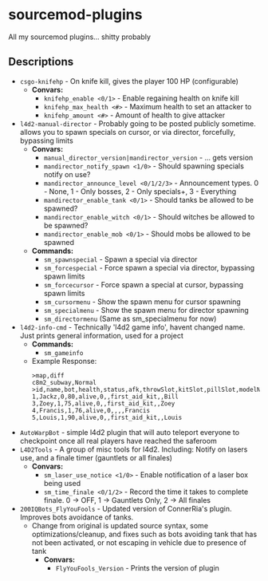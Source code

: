 # sourcemod-plugins
All my sourcemod plugins... shitty probably


## Descriptions
* `csgo-knifehp` - On knife kill, gives the player 100 HP (configurable)
    * **Convars:**
      * `knifehp_enable <0/1>` - Enable regaining health on knife kill
      * `knifehp_max_health <#>` - Maximum health to set an attacker to
      * `knifehp_amount <#>` - Amount of health to give attacker
* `l4d2-manual-director` - Probably going to be posted publicly sometime. allows you to spawn specials on cursor, or via director, forcefully, bypassing limits
    * **Convars:**
      * `manual_director_version|mandirector_version` - ... gets version
      * `mandirector_notify_spawn <1/0>` - Should spawning specials notify on use?
      * `mandirector_announce_level <0/1/2/3>` - Announcement types. 0 - None, 1 - Only bosses, 2 - Only specials+, 3 - Everything
      * `mandirector_enable_tank <0/1>` - Should tanks be allowed to be spawned?
      * `mandirector_enable_witch <0/1>` - Should witches be allowed to be spawned?
      * `mandirector_enable_mob <0/1>` - Should mobs be allowed to be spawned
    * **Commands:**
      * `sm_spawnspecial` - Spawn a special via director
      * `sm_forcespecial` - Force spawn a special via director, bypassing spawn limits
      * `sm_forcecursor` - Force spawn a special at cursor, bypassing spawn limits
      * `sm_cursormenu` - Show the spawn menu for cursor spawning
      * `sm_specialmenu` - Show the spawn menu for director spawning
      * `sm_directormenu` (Same as sm_specialmenu for now)
* `l4d2-info-cmd` - Technically 'l4d2 game info', havent changed name. Just prints general information, used for a project
  * **Commands:**
    * `sm_gameinfo`
  * Example Response:
    ```
    >map,diff
    c8m2_subway,Normal
    >id,name,bot,health,status,afk,throwSlot,kitSlot,pillSlot,modelName
    1,Jackz,0,80,alive,0,,first_aid_kit,,Bill
    3,Zoey,1,75,alive,0,,first_aid_kit,,Zoey
    4,Francis,1,76,alive,0,,,,Francis
    5,Louis,1,90,alive,0,,first_aid_kit,,Louis
    ```
* `AutoWarpBot` - simple l4d2 plugin that will auto teleport everyone to checkpoint once all real players have reached the saferoom
* `L4D2Tools` - A group of misc tools for l4d2. Including: Notify on lasers use, and a finale timer (gauntlets or all finales)
     * **Convars:**
       * `sm_laser_use_notice <1/0>` - Enable notification of a laser box being used
       * `sm_time_finale <0/1/2>` - Record the time it takes to complete finale. 0 -> OFF, 1 -> Gauntlets Only, 2 -> All finales
* `200IQBots_FlyYouFools` - Updated version of ConnerRia's plugin. Improves bots avoidance of tanks. 
  * Change from original is updated source syntax, some optimizations/cleanup, and fixes such as bots avoiding tank that has not been activated, or not escaping in vehicle due to presence of tank
     * **Convars:**
       * `FlyYouFools_Version` - Prints the version of plugin